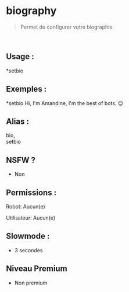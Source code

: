# biography

> Permet de configurer votre biographie.

<br>

## Usage :

*setbio <votre biographie>

## Exemples :

*setbio Hi, I'm Amandine, I'm the best of bots. 😉

## Alias :

bio,
<br>setbio

## NSFW ?

- Non

## Permissions :

Robot: Aucun(e)
<br>

Utilisateur: Aucun(e)

## Slowmode :

- 3 secondes

## Niveau Premium

- Non premium
